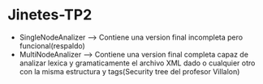 # Jinetes-TP2
- SingleNodeAnalizer --> Contiene una version final incompleta pero funcional(respaldo)  
- MultiNodeAnalizer --> Contiene una version final completa capaz de analizar lexica y gramaticamente el archivo XML dado o cualquier otro con la misma estructura y tags(Security tree del profesor Villalon)
